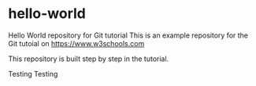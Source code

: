# hello-world
Hello World repository for Git tutorial
This is an example repository for the Git tutoial on https://www.w3schools.com

This repository is built step by step in the tutorial.

Testing Testing

